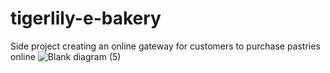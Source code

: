 # tigerlily-e-bakery
Side project creating an online gateway for customers to purchase pastries online
![Blank diagram (5)](https://user-images.githubusercontent.com/61228520/146536769-892daf78-666c-443b-b435-fdad1731ff3e.png)
